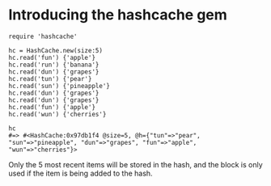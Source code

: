 # Introducing the hashcache gem

    require 'hashcache'

    hc = HashCache.new(size:5)
    hc.read('fun') {'apple'}
    hc.read('run') {'banana'}
    hc.read('dun') {'grapes'}
    hc.read('tun') {'pear'}
    hc.read('sun') {'pineapple'}
    hc.read('dun') {'grapes'}
    hc.read('dun') {'grapes'}
    hc.read('fun') {'apple'}
    hc.read('wun') {'cherries'}

    hc
    #=> #<HashCache:0x97db1f4 @size=5, @h={"tun"=>"pear", "sun"=>"pineapple", "dun"=>"grapes", "fun"=>"apple", "wun"=>"cherries"}>

Only the 5 most recent items will be stored in the hash, and the block is only used if the item is being added to the hash.


